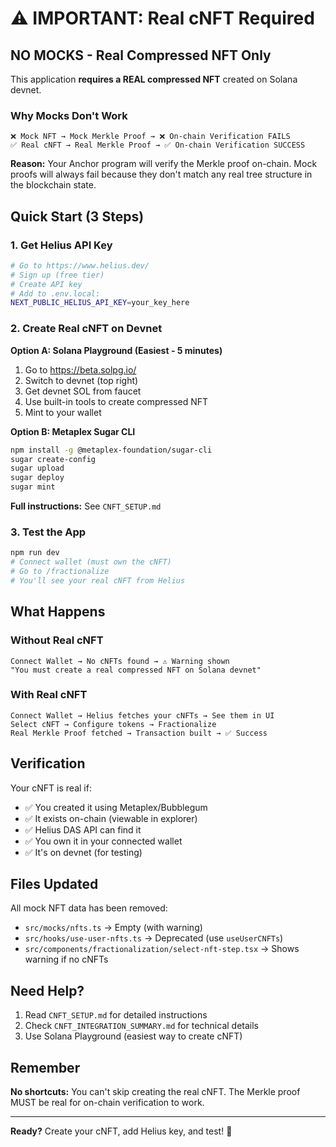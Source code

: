 # ⚠️ IMPORTANT: Real cNFT Required

## NO MOCKS - Real Compressed NFT Only

This application **requires a REAL compressed NFT** created on Solana devnet.

### Why Mocks Don't Work

```
❌ Mock NFT → Mock Merkle Proof → ❌ On-chain Verification FAILS
✅ Real cNFT → Real Merkle Proof → ✅ On-chain Verification SUCCESS
```

**Reason:** Your Anchor program will verify the Merkle proof on-chain. Mock proofs will always fail because they don't match any real tree structure in the blockchain state.

## Quick Start (3 Steps)

### 1. Get Helius API Key
```bash
# Go to https://www.helius.dev/
# Sign up (free tier)
# Create API key
# Add to .env.local:
NEXT_PUBLIC_HELIUS_API_KEY=your_key_here
```

### 2. Create Real cNFT on Devnet

**Option A: Solana Playground (Easiest - 5 minutes)**
1. Go to https://beta.solpg.io/
2. Switch to devnet (top right)
3. Get devnet SOL from faucet
4. Use built-in tools to create compressed NFT
5. Mint to your wallet

**Option B: Metaplex Sugar CLI**
```bash
npm install -g @metaplex-foundation/sugar-cli
sugar create-config
sugar upload
sugar deploy
sugar mint
```

**Full instructions:** See `CNFT_SETUP.md`

### 3. Test the App
```bash
npm run dev
# Connect wallet (must own the cNFT)
# Go to /fractionalize
# You'll see your real cNFT from Helius
```

## What Happens

### Without Real cNFT
```
Connect Wallet → No cNFTs found → ⚠️ Warning shown
"You must create a real compressed NFT on Solana devnet"
```

### With Real cNFT
```
Connect Wallet → Helius fetches your cNFTs → See them in UI
Select cNFT → Configure tokens → Fractionalize
Real Merkle Proof fetched → Transaction built → ✅ Success
```

## Verification

Your cNFT is real if:
- ✅ You created it using Metaplex/Bubblegum
- ✅ It exists on-chain (viewable in explorer)
- ✅ Helius DAS API can find it
- ✅ You own it in your connected wallet
- ✅ It's on devnet (for testing)

## Files Updated

All mock NFT data has been removed:
- `src/mocks/nfts.ts` → Empty (with warning)
- `src/hooks/use-user-nfts.ts` → Deprecated (use `useUserCNFTs`)
- `src/components/fractionalization/select-nft-step.tsx` → Shows warning if no cNFTs

## Need Help?

1. Read `CNFT_SETUP.md` for detailed instructions
2. Check `CNFT_INTEGRATION_SUMMARY.md` for technical details
3. Use Solana Playground (easiest way to create cNFT)

## Remember

**No shortcuts:** You can't skip creating the real cNFT. The Merkle proof MUST be real for on-chain verification to work.

---

**Ready?** Create your cNFT, add Helius key, and test! 🚀
